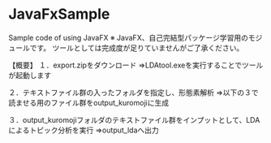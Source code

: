 # JavaFxSample
Sample code of using JavaFX
※
JavaFX、自己完結型パッケージ学習用のモジュールです。
ツールとしては完成度が足りていませんがご了承ください。

【概要】
１．export.zipをダウンロード
⇒LDAtool.exeを実行することでツールが起動します

２．テキストファイル群の入ったフォルダを指定し、形態素解析
⇒以下の３で読ませる用のファイル群をoutput_kuromojiに生成

３．output_kuromojiフォルダのテキストファイル群をインプットとして、LDAによるトピック分析を実行
⇒output_ldaへ出力
